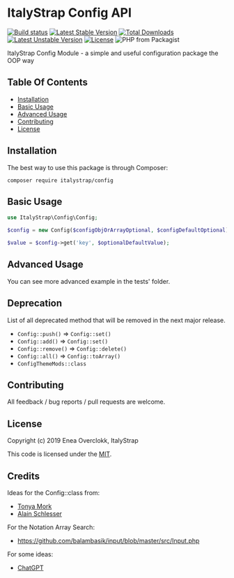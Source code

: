 # ItalyStrap Config API

[![Build status](https://github.com/ItalyStrap/config/actions/workflows/test.yml/badge.svg)](https://github.com/ItalyStrap/config/actions/workflows/test.yml?query=workflow%3Atest)
[![Latest Stable Version](https://img.shields.io/packagist/v/italystrap/config.svg)](https://packagist.org/packages/italystrap/config)
[![Total Downloads](https://img.shields.io/packagist/dt/italystrap/config.svg)](https://packagist.org/packages/italystrap/config)
[![Latest Unstable Version](https://img.shields.io/packagist/vpre/italystrap/config.svg)](https://packagist.org/packages/italystrap/config)
[![License](https://img.shields.io/packagist/l/italystrap/config.svg)](https://packagist.org/packages/italystrap/config)
![PHP from Packagist](https://img.shields.io/packagist/php-v/italystrap/config)

ItalyStrap Config Module - a simple and useful configuration package the OOP way

## Table Of Contents

* [Installation](#installation)
* [Basic Usage](#basic-usage)
* [Advanced Usage](#advanced-usage)
* [Contributing](#contributing)
* [License](#license)

## Installation

The best way to use this package is through Composer:

```CMD
composer require italystrap/config
```

## Basic Usage

```php
use ItalyStrap\Config\Config;

$config = new Config($configObjOrArrayOptional, $configDefaultOptional);

$value = $config->get('key', $optionalDefaultValue); 

```

## Advanced Usage

You can see more advanced example in the tests' folder.

## Deprecation

List of all deprecated method that will  be removed in the next major release.

* `Config::push()` => `Config::set()`
* `Config::add()` => `Config::set()`
* `Config::remove()` => `Config::delete()`
* `Config::all()` => `Config::toArray()`
* `ConfigThemeMods::class`

## Contributing

All feedback / bug reports / pull requests are welcome.

## License

Copyright (c) 2019 Enea Overclokk, ItalyStrap

This code is licensed under the [MIT](LICENSE).

## Credits

Ideas for the Config::class from:
 - [Tonya Mork](https://github.com/wpfulcrum/config)
 - [Alain Schlesser](https://github.com/brightnucleus/config)

For the Notation Array Search:
 - https://github.com/balambasik/input/blob/master/src/Input.php

For some ideas:
 - [ChatGPT](https://chat.openai.com)
